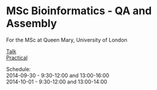 # MSc Bioinformatics - QA and Assembly
For the MSc at Queen Mary, University of London

[Talk](http://bmpvieira.com/assembly14-talk)  
[Practical](http://bmpvieira.com/assembly14-practical)  

Schedule:  
2014-09-30 - 9:30-12:00 and 13:00-16:00  
2014-10-01 - 9:30-12:00 and 13:00-14:00
